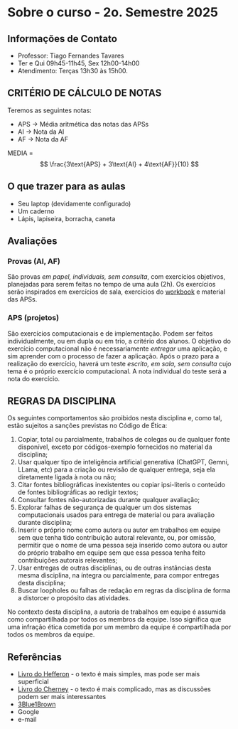 # Sobre o curso - 2o. Semestre 2025

## Informações de Contato

* Professor: Tiago Fernandes Tavares
* Ter e Qui 09h45-11h45, Sex 12h00-14h00
* Atendimento: Terças 13h30 às 15h00.

## CRITÉRIO DE CÁLCULO DE NOTAS ##

Teremos as seguintes notas:

* APS $\rightarrow$ Média aritmética das notas das APSs
* AI $\rightarrow$ Nota da AI
* AF $\rightarrow$ Nota da AF

MEDIA = 
$$
\frac{3\text{APS} + 3\text{AI} + 4\text{AF}}{10}
$$

## O que trazer para as aulas

* Seu laptop (devidamente configurado)
* Um caderno
* Lápis, lapiseira, borracha, caneta

## Avaliações

### Provas (AI, AF)

São provas *em papel, individuais, sem consulta*, com exercícios objetivos, planejadas para serem feitas no tempo de uma aula (2h). Os exercícios serão inspirados em exercícios de sala, exercícios do [workbook](https://www.overleaf.com/read/qrxwjzfjpqrp#af6903) e material das APSs.

### APS (projetos)

São exercícios computacionais e de implementação. Podem ser feitos individualmente, ou em dupla ou em trio, a critério dos alunos. O objetivo do exercício computacional não é necessariamente *entregar* uma aplicação, e sim aprender com o processo de fazer a aplicação. Após o prazo para a realização do exercício, haverá um teste *escrito, em sala, sem consulta* cujo tema é o próprio exercício computacional. A nota individual do teste será a nota do exercício.

## REGRAS DA DISCIPLINA

Os seguintes comportamentos são proibidos nesta disciplina e, como tal, estão sujeitos a sanções previstas no Código de Ética:

1. Copiar, total ou parcialmente, trabalhos de colegas ou de qualquer fonte disponível, exceto por códigos-exemplo fornecidos no material da disciplina;
2. Usar qualquer tipo de inteligência artificial generativa (ChatGPT, Gemni, LLama, etc) para a criação ou revisão de qualquer entrega, seja ela diretamente ligada à nota ou não;
3. Citar fontes bibliográficas inexistentes ou copiar ipsi-literis o conteúdo de fontes bibliográficas ao redigir textos;
4. Consultar fontes não-autorizadas durante qualquer avaliação;
5. Explorar falhas de segurança de qualquer um dos sistemas computacionais usados para entrega de material ou para avaliação durante  disciplina;
6. Inserir o próprio nome como autora ou autor em trabalhos em equipe sem que tenha tido contribuição autoral relevante, ou, por omissão, permitir que o nome de uma pessoa seja inserido como autora ou autor do próprio trabalho em equipe sem que essa pessoa tenha feito contribuições autorais relevantes;
7. Usar entregas de outras disciplinas, ou de outras instâncias desta mesma disciplina, na íntegra ou parcialmente, para compor entregas desta disciplina;
8. Buscar loopholes ou falhas de redação em regras da disciplina de forma a distorcer o propósito das atividades.

No contexto desta disciplina, a autoria de trabalhos em equipe é assumida como compartilhada por todos os membros da equipe. Isso significa que uma infração ética cometida por um membro da equipe é compartilhada por todos os membros da equipe.

## Referências

* [Livro do Hefferon](https://hefferon.net/linearalgebra/) - o texto é mais simples, mas pode ser mais superficial
* [Livro do Cherney](https://www.math.ucdavis.edu/~linear/) - o texto é mais complicado, mas as discussões podem ser mais interessantes
* [3Blue1Brown](https://www.3blue1brown.com/topics/linear-algebra)
* Google
* e-mail

